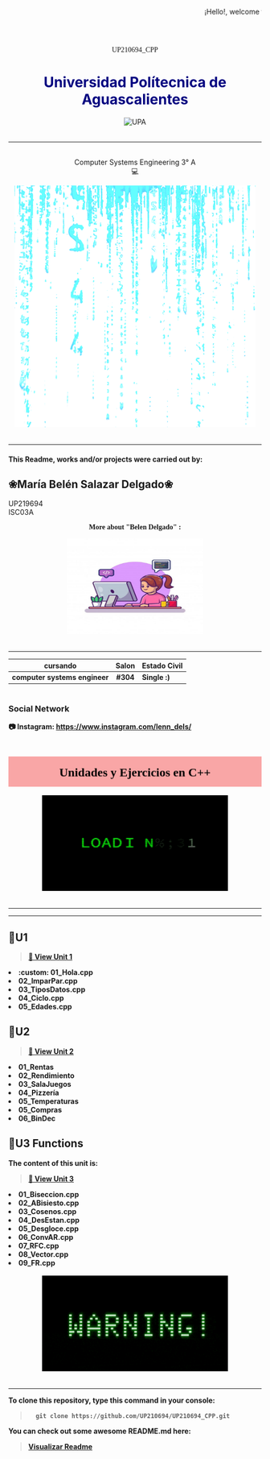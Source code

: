 
  <marquee behavior="scroll" direction="left" height="60" scrollamount="5">¡Hello!, welcome to my Github. Developed especially for the subject of: Programming. </marquee>  
  <div align ="center">

<center> <p style="font-family:Castellar;">UP210694_CPP</p>

<h1 style="color:Navy"><b> Universidad Polítecnica de Aguascalientes </b></h1>
</center>
<div align ="center">
<img src="https://upa.edu.mx/wp-content/uploads/2021/02/Logo_UPA-1024x617.jpg" alt="UPA" width="270" height="190"
/>
</div>
<br>
<hr>

<br>Computer Systems Engineering 3° A  
💻
</div>
<div align ="center">
<img src="/.vscode/giphy.gif"/>
</div>
<br>
<hr>


<h4>This Readme, works and/or projects were carried out by:</h4> 

## ❀María Belén Salazar Delgado❀ 

UP219694   
ISC03A  

<center> <p style="font-family:Castellar;" color= "#EE253D"><b>More about "Belen Delgado" :<b></p> </center>
<div align ="center">
<img src="/.vscode/niñ.jpg" width="270" height="190"/>
</div>
<br>
<hr>


| cursando| Salon| Estado Civil | 
| -------------- | -------------------------------- | ------------ |
| computer systems engineer | <center> #304</center>           | Single :)  |
  
# 
### Social Network
:camera: Instagram: https://www.instagram.com/lenn_dels/  

<br>


<marquee behavior="scroll" bgcolor="#F9A6A6" direction="down" height="60" scrollamount="2"><center><font face=adler color="#000000" size=5><b> Unidades y Ejercicios en C++ </font> </center>
</marquee> 
<div align ="center">
<img src="/.vscode/log.gif" width="370" height="190"/>
</div>
<br>
<hr>
<hr>


 ## __📁U1__
 > [🔎 View Unit 1](https://github.com/UP210694/UP210694_CPP/tree/main/U1)
<e1>
<li> :custom: 01_Hola.cpp</li>
<li>02_ImparPar.cpp</li> 
<li>03_TiposDatos.cpp</li>
<li>04_Ciclo.cpp</li>
<li>05_Edades.cpp</li> 
</e>

 ## __📁U2__ 
 > [🔎 View Unit 2](https://github.com/UP210694/UP210694_CPP/tree/main/U2)
<e1>
<li>01_Rentas</li>
<li>02_Rendimiento</li> 
<li>03_SalaJuegos</li>
<li>04_Pizzería</li>
<li>05_Temperaturas</li> 
<li>05_Compras</li> 
<li>06_BinDec</li> 
</e>  
  
## __📁U3 Functions__
The content of this unit is:
 > [🔎 View Unit 3](https://github.com/UP210694/UP210694_CPP/tree/main/U3)
<e1>
<li>01_Biseccion.cpp</li>
<li>02_ABisiesto.cpp</li> 
<li>03_Cosenos.cpp</li>
<li>04_DesEstan.cpp</li>
<li>05_Desgloce.cpp</li> 
<li>06_ConvAR.cpp</li>
<li>07_RFC.cpp</li>
<li>08_Vector.cpp</li>
<li>09_FR.cpp</li>
</e> 
<br>

<div align ="center">
<img src="/.vscode/war.gif" width="370" height="190"/>
</div>
<br>
<hr>

To clone this repository, type this command in your console:
>       git clone https://github.com/UP210694/UP210694_CPP.git    

You can check out some awesome README.md here: 
> [Visualizar Readme](https://github.com/matiassingers/awesome-readme)  


